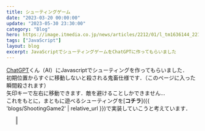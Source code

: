 ```yaml
---
title: シューティングゲーム
date: "2023-03-20 00:00:00"
update: "2023-05-30 23:30:00"
category: "Blog"
hero: https://image.itmedia.co.jp/news/articles/2212/01/l_tm1636144_2212012_1_w490.jpg
tags: ["JavaScript"]
layout: blog
excerpt: JavaScriptでシューティングゲームをChatGPTに作ってもらいました
---
```


<head>
  <meta charset="utf-8">
    <style>
      #canvas {
        width: 640px;
        height: 480px;
        border: 2px solid #999;
        margin-left: 5%;
      }
    </style>
</head>

<a href="https://chat.openai.com/chat" target="_blank">ChatGPT</a>くん（AI）にJavascriptでシューティングを作ってもらいました．  
初期位置からすぐに移動しないと殺される鬼畜仕様です．（このページに入った瞬間殺されます）  
矢印キーで左右に移動できます．敵を避けることしかできません...  
これをもとに，まともに遊べるシューティングを[<b>コチラ</b>]({{ 'blogs/ShootingGame2' | relative_url }})で実装していこうと考えています．  

<canvas id="canvas"></canvas>
<script src="js/ShootingGame.js"></script>